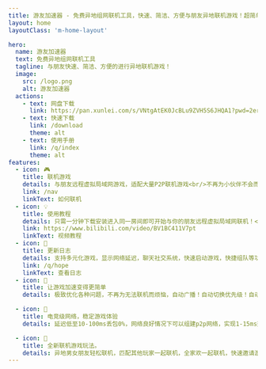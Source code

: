 ```yaml
---
title: 游友加速器 - 免费异地组网联机工具，快速、简洁、方便与朋友异地联机游戏！超简单的虚拟局域网！
layout: home
layoutClass: 'm-home-layout'

hero:
  name: 游友加速器
  text: 免费异地组网联机工具
  tagline: 与朋友快速、简洁、方便的进行异地联机游戏！
  image:
    src: /logo.png
    alt: 游友加速器
  actions:
    - text: 网盘下载
      link: https://pan.xunlei.com/s/VNtgAtEK0JcBLu9ZVH5S6JHQA1?pwd=2erb#
    - text: 快速下载
      link: /download
      theme: alt
    - text: 使用手册
      link: /q/index
      theme: alt
features:
  - icon: 🎮
    title: 联机游戏
    details: 与朋友远程虚拟局域网游戏，适配大量P2P联机游戏<br/>不再为小伙伴不会而烦恼了
    link: /nav
    linkText: 如何联机
  - icon: 💡
    title: 使用教程
    details: 只需一分钟下载安装进入同一房间即可开始与你的朋友远程虚拟局域网联机！<br/>无需繁琐配置！
    link: https://www.bilibili.com/video/BV1BC411V7pt
    linkText: 视频教程
  - icon: 📖
    title: 更新日志
    details: 支持多元化游戏，显示网络延迟，聊天社交系统，快速启动游戏，快捷组队等功能，点击可查看详情更新日志
    link: /q/hope
    linkText: 查看日志
  - icon: 🧰
    title: 让游戏加速变得更简单
    details: 极致优化各种问题，不再为无法联机而烦恼，自动广播！自动切换优先级！自动处理文件权限问题！自动判断文件缺失问题！

  - icon: 🐞
    title: 电竞级网络，稳定游戏体验
    details: 延迟低至10-100ms丢包0%，网络良好情况下可以组建p2p网络，实现1-15ms延迟游戏体验！！

  - icon: 💯
    title: 全新联机游戏玩法。
    details: 异地男女朋友轻松联机，匹配其他玩家一起联机，全家欢一起联机，快速邀请游戏群伙伴，自动跳转一起联机！
---
```

<style>
/*爱的魔力转圈圈*/
.m-home-layout .image-src:hover {
  transform: translate(-50%, -50%) rotate(666turn);
  transition: transform 59s 1s cubic-bezier(0.3, 0, 0.8, 1);
}

.m-home-layout .details small {
  opacity: 0.8;
}

.m-home-layout .item:last-child .details {
  display: flex;
  justify-content: flex-end;
  align-items: end;
}
  
  table{
    margin:auto;
  }
</style>
